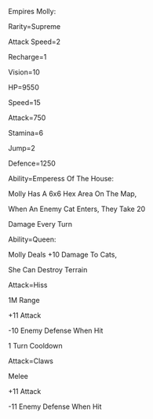 Empires Molly:

Rarity=Supreme

Attack Speed=2

Recharge=1

Vision=10

HP=9550

Speed=15

Attack=750

Stamina=6

Jump=2

Defence=1250

Ability=Emperess Of The House:

Molly Has A 6x6 Hex Area On The Map,

When An Enemy Cat Enters, They Take 20

Damage Every Turn

Ability=Queen:

Molly Deals +10 Damage To Cats,

She Can Destroy Terrain

Attack=Hiss

1M Range

+11 Attack

-10 Enemy Defense When Hit

1 Turn Cooldown

Attack=Claws

Melee

+11 Attack

-11 Enemy Defense When Hit
